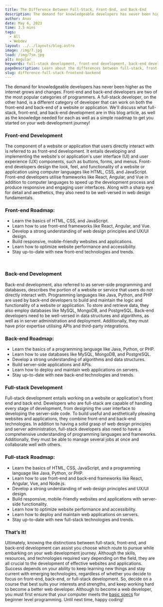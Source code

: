 ```yaml
---
title: The Difference Between Full-Stack, Front-End, and Back-End
description: The demand for knowledgeable developers has never been higher as the internet grows and changes. Front-end and back-end developers...
author: Anav
date: May 6, 2023
time: 3.5 mins
tags:
  - All
  - Webdev
layout: ../../layouts/blog.astro
image: /img/7.jpg
load: /img/7sm.jpg
alt: Angular
keywords: full-stack development, front-end development, back-end development, web development journey, programming languages, web design principles, server administration, user interface, user experience, web technologies, emerging technologies, server-side programming, databases, algorithms, data structures, APIs, third-party integrations, frameworks.
pageDescription: Learn about the differences between full-stack, front-end, and back-end development and their respective roadmaps. Discover the skills and technologies.
slug: difference-full-stack-frontend-backend
---
```

The demand for knowledgeable developers has never been higher as the internet grows and changes. Front-end and back-end developers are two of the most popular categories of programmers. A full-stack developer, on the other hand, is a different category of developer that can work on both the front-end and back-end of a website or application. We'll discuss what full-stack, front-end, and back-end development are in this blog article, as well as the knowledge needed for each as well as a simple roadmap to get you started on your web development journey! 



### Front-end Development

The component of a website or application that users directly interact with is referred to as front-end development. It entails developing and implementing the website's or application's user interface (UI) and user experience (UX) components, such as buttons, forms, and menus. Front-end developers design the look, feel, and functionality of a website or application using computer languages like HTML, CSS, and JavaScript. Front-end developers utilise frameworks like React, Angular, and Vue in addition to computer languages to speed up the development process and produce responsive and engaging user interfaces. Along with a sharp eye for detail and aesthetics, they also need to be well-versed in web design fundamentals.



### Front-end Roadmap:

* Learn the basics of HTML, CSS, and JavaScript.
* Learn how to use front-end frameworks like React, Angular, and Vue.
* Develop a strong understanding of web design principles and UX/UI design.
* Build responsive, mobile-friendly websites and applications.
* Learn how to optimize website performance and accessibility.
* Stay up-to-date with new front-end technologies and trends.

 

### Back-end Development	

Back-end development, also referred to as server-side programming and databases, describes the portion of a website or service that users do not directly interact with. Programming languages like Java, Python, and PHP are used by back-end developers to build and maintain the logic and functionality of a website or application. To store and retrieve data, they also employ databases like MySQL, MongoDB, and PostgreSQL. Back-end developers need to be well-versed in data structures and algorithms, as well as in server administration and deployment. Additionally, they must have prior expertise utilising APIs and third-party integrations.

### Back-end Roadmap:

* Learn the basics of a programming language like Java, Python, or PHP.
* Learn how to use databases like MySQL, MongoDB, and PostgreSQL.
* Develop a strong understanding of algorithms and data structures.
* Build server-side applications and APIs.
* Learn how to deploy and maintain web applications on servers.
* Stay up-to-date with new back-end technologies and trends.



### Full-stack Development	

Full-stack development entails working on a website or application's front end and back end. Developers who are full-stack are capable of handling every stage of development, from designing the user interface to developing the server-side code. To build useful and aesthetically pleasing websites and applications, they combine front-end and back-end technologies. In addition to having a solid grasp of web design principles and server administration, full-stack developers also need to have a comprehensive understanding of programming languages and frameworks. Additionally, they must be able to manage several jobs at once and collaborate well with others.

### Full-stack Roadmap:

* Learn the basics of HTML, CSS, JavaScript, and a programming language like Java, Python, or PHP.
* Learn how to use front-end and back-end frameworks like React, Angular, Vue, and Node.js.
* Develop a strong understanding of web design principles and UX/UI design.
* Build responsive, mobile-friendly websites and applications with server-side functionality.
* Learn how to optimize website performance and accessibility.
* Learn how to deploy and maintain web applications on servers.
* Stay up-to-date with new full-stack technologies and trends.



### That’s It!

Ultimately, knowing the distinctions between full-stack, front-end, and back-end development can assist you choose which route to pursue while embarking on your web development journey. Although the skills, resources, and technologies required vary depending on the field, they are all crucial to the development of effective websites and applications. Success depends on your ability to keep learning new things and stay current with emerging technologies, regardless of whether you decide to focus on front-end, back-end, or full-stack development. So, decide on a course that best suits your interests and strengths, and keep working hard to become a better web developer. Although to become a web developer, you must first ensure that your computer meets the  [basic specs](https://codeology.net/blogholder/basic-computer-specs-for-beginner-level-programming-2023/) for beginner level programming. Until next time, happy coding!
